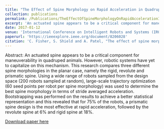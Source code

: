 ```yaml
---
title: "The Effect of Spine Morphology on Rapid Acceleration in Quadruped Robots"
collection: publications
permalink: /Publications/TheEffectOfSpineMorphologyOnRapidAccelerationInQuadrupedRobots
excerpt: 'An actuated spine appears to be a critical component for maneuverability in quadruped animals. However, robotic systems have yet to capitalize on this mechanism. This research compares three different spine morphologies in the planar case, namely the rigid, revolute and prismatic spine. Using a wide range of robots sampled from the design space (200 robots sampled at random), large-scale trajectory optimization (60 seed points per robot per spine morphology) was used to determine the best spine morphology in terms of stride averaged acceleration. Bootstrapping was performed on the results to achieve a better statistical representation and this revealed that for 75% of the robots, a prismatic spine design is the most effective at rapid acceleration, followed by the revolute spine at 6% and rigid spine at 18%.'
date: 2017-01-12
venue: 'International Conference on Intelligent Robots and Systems (IROS)'
paperurl: 'https://ieeexplore.ieee.org/document/8206028'
citation: 'C. Fisher, S. Shield and A. Patel, "The effect of spine morphology on rapid acceleration in quadruped robots," 2017 IEEE/RSJ International Conference on Intelligent Robots and Systems (IROS), Vancouver, BC, Canada, 2017, pp. 2121-2127, doi: 10.1109/IROS.2017.8206028.'
---
```

Abstract: An actuated spine appears to be a critical component for maneuverability in quadruped animals. However, robotic systems have yet to capitalize on this mechanism. This research compares three different spine morphologies in the planar case, namely the rigid, revolute and prismatic spine. Using a wide range of robots sampled from the design space (200 robots sampled at random), large-scale trajectory optimization (60 seed points per robot per spine morphology) was used to determine the best spine morphology in terms of stride averaged acceleration. Bootstrapping was performed on the results to achieve a better statistical representation and this revealed that for 75% of the robots, a prismatic spine design is the most effective at rapid acceleration, followed by the revolute spine at 6% and rigid spine at 18%.

[Download paper here](http://Callen-Fisher.github.io/Publications/TheEffectOfSpineMorphologyOnRapidAccelerationInQuadrupedRobots.pdf)


